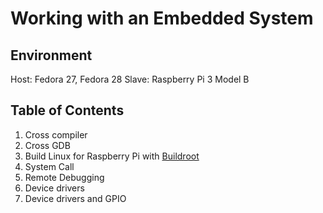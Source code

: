 # Working with an Embedded System

## Environment

Host: Fedora 27, Fedora 28
Slave: Raspberry Pi 3 Model B

## Table of Contents

1.	Cross compiler
2.	Cross GDB
3.	Build Linux for Raspberry Pi with [Buildroot](https://buildroot.org/)
4.	System Call
5.	Remote Debugging
6.	Device drivers
7.	Device drivers and GPIO
